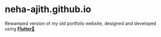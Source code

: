 # neha-ajith.github.io

Rewamped version of my old portfolio website, designed and developed using <a href="https://flutter.dev/"><strong>Flutter💙</strong></a>.

